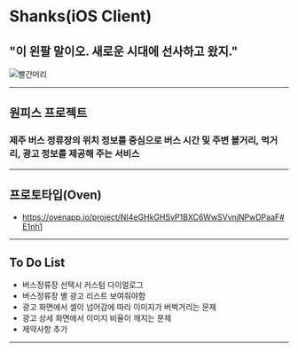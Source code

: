 # Shanks(iOS Client)

## "이 왼팔 말이오. 새로운 시대에 선사하고 왔지."

![빨간머리](http://1.bp.blogspot.com/-yJKsT-ELiMU/TWFA9rAzmeI/AAAAAAAAFQQ/juLZhLaGslw/s1600/Shanks.jpg "샹크스")

***

## 원피스 프로젝트

### 제주 버스 정류장의 위치 정보를 중심으로 버스 시간 및 주변 볼거리, 먹거리, 광고 정보를 제공해 주는 서비스

***

## 프로토타입(Oven)

 - https://ovenapp.io/project/NI4eGHkGHSvP1BXC6WwSVvnjNPwDPaaF#E1nh1

***

## To Do List

- 버스정류장 선택시 커스텀 다이얼로그
- 버스정류장 별 광고 리스트 보여줘야함
- 광고 화면에서 셀이 넘어감에 따라 이미지가 버벅거리는 문제
- 광고 상세 화면에서 이미지 비율이 깨지는 문제
- 제약사항 추가

***
